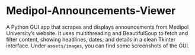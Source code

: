 # Medipol-Announcements-Viewer
A Python GUI app that scrapes and displays announcements from Medipol University’s website. It uses multithreading and BeautifulSoup to fetch and filter content, showing headlines, dates, and details in a clean Tkinter interface.
Under `assets/images`, you can find some screenshots of the GUI.
